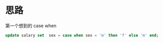 # 思路
第一个想到的 case when 
```sql
update salary set  sex = case when sex = 'm' then 'f' else 'm' end;
```
